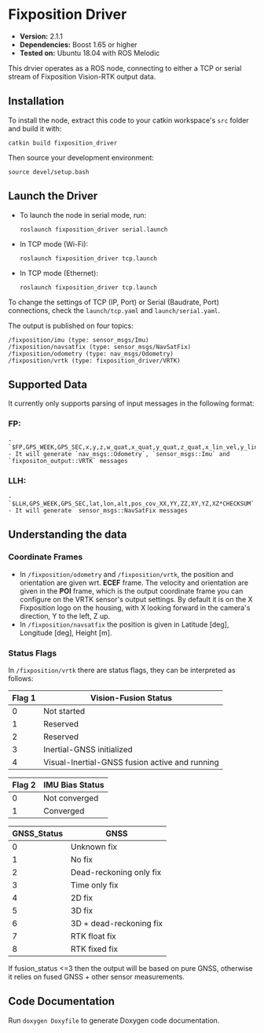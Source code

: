 # Fixposition Driver

- **Version:** 2.1.1
- **Dependencies:** Boost 1.65 or higher
- **Tested on:** Ubuntu 18.04 with ROS Melodic

This drvier operates as a ROS node, connecting to either a TCP or serial stream of Fixposition Vision-RTK output data.



## Installation
To install the node, extract this code to your catkin workspace's `src` folder and build it with:

`catkin build fixposition_driver`

Then source your development environment:

`source devel/setup.bash`

## Launch the Driver
- To launch the node in serial mode, run:

    `roslaunch fixposition_driver serial.launch`

- In TCP mode (Wi-Fi):

    `roslaunch fixposition_driver tcp.launch`

- In TCP mode (Ethernet):

    `roslaunch fixposition_driver tcp.launch`

To change the settings of TCP (IP, Port) or Serial (Baudrate, Port) connections, check the `launch/tcp.yaml` and `launch/serial.yaml`.

The output is published on four topics:

```
/fixposition/imu (type: sensor_msgs/Imu)
/fixposition/navsatfix (type: sensor_msgs/NavSatFix)
/fixposition/odometry (type: nav_msgs/Odometry)
/fixposition/vrtk (type: fixposition_driver/VRTK)

```

## Supported Data
It currently only supports parsing of input messages in the following format:
### FP:
    - `$FP,GPS_WEEK,GPS_SEC,x,y,z,w_quat,x_quat,y_quat,z_quat,x_lin_vel,y_lin_vel,z_lin_vel,x_ang_vel,y_ang_vel,z_ang_vel,x_acc,y_acc,z_acc,Flag1,Flag2,GNSS_Status,pos_cov_XX,YY,ZZ,XY,YZ,XZ,ang_cov_XX,YY,ZZ,XY,YZ,XZ,vel_cov,XX,YY,ZZ,XY,YZ,XZ,VERSION*CHECKSUM`
    - It will generate `nav_msgs::Odometry`, `sensor_msgs::Imu` and `fixpositon_output::VRTK` messages

### LLH:
    - `$LLH,GPS_WEEK,GPS_SEC,lat,lon,alt,pos_cov_XX,YY,ZZ,XY,YZ,XZ*CHECKSUM`
    - It will generate  sensor_msgs::NavSatFix messages


## Understanding the data
### Coordinate Frames
- In `/fixposition/odometry` and `/fixposition/vrtk`, the position and orientation are given wrt. **ECEF** frame. The velocity and orientation are given in the **POI** frame, which is the output coordinate frame you can configure on the VRTK sensor's output settings. By default it is on the X Fixposition logo on the housing, with X looking forward in the camera's direction, Y to the left, Z up.
- In `/fixposition/navsatfix` the position is given in Latitude [deg], Longitude [deg], Height [m].

### Status Flags
In `/fixposition/vrtk` there are status flags, they can be interpreted as follows:

| Flag 1 | Vision-Fusion Status |
| ------ | ------ |
| 0 | Not started |
| 1 | Reserved |
| 2 | Reserved |
| 3 | Inertial-GNSS initialized |
| 4 | Visual-Inertial-GNSS fusion active and running |

| Flag 2 | IMU Bias Status |
| ------ | ------ |
| 0 | Not converged |
| 1 | Converged |

| GNSS_Status | GNSS |
| ------ | ------ |
| 0 | Unknown fix |
| 1 | No fix |
| 2 | Dead-reckoning only fix |
| 3 | Time only fix |
| 4 | 2D fix |
| 5 | 3D fix |
| 6 | 3D + dead-reckoning fix |
| 7 | RTK float fix |
| 8 | RTK fixed fix |


If fusion_status <=3 then the output will be based on pure GNSS, otherwise it relies on fused GNSS + other sensor measurements.

## Code Documentation
Run `doxygen Doxyfile` to generate Doxygen code documentation.
